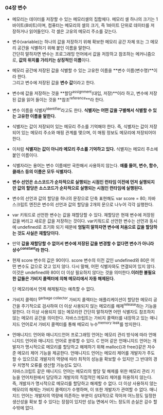 ### 04장 변수

- 메모리는 데이터를 저장할 수 있는 메모리셀의 집합체다. 메모리 셀 하나의 크기는 1바이트(8비트)이며, 컴퓨터는 메모리의 셀의 크기, 즉 1바이트 단위로 데이터를 저장하거나 읽어들인다. 각 셀은 고유의 메모리 주소를 갖는다. 

- 변수(variable)는 하나의 값을 저장하기 위해 확보한 메모리 공간 자체 또는 그 메모리 공간을 식별하기 위해 붙인 이름을 말한다. <br>간단히 말하자면 변수는 프로그래밍 언어에서 값을 저장하고 참조하는 메커니즘으로, **값의 위치를 가리키는 상징적인 이름**이다.

- 메모리 공간에 저장된 값을 식별할 수 있는 고유한 이름을 **변수 이름(변수명)**이라 한다. <br>그리고 변수에 저장된 값을 **변수 값**이라고 한다.

- 변수에 값을 저장하는 것을 **할당<sup>assignment</sup>(대입, 저장)**이라 하고, 변수에 저장된 값을 읽어 들이는 것을 **참조<sup>reference</sup>**라 한다.


- 변수 이름을 식별자<sup>identifier</sup>라고도 한다. **식별자는 어떤 값을 구별해서 식별할 수 있는 고유한 이름을 말한다.**

- 식별자는 값이 저장되어 있는 메모리 주소를 기억해야 한다. 즉, 식별자는 값이 저장되어 있는 메모리 주소와 매핑 관계를 맺으며, 이 매핑 정보도 메모리에 저장되어야 한다.

- 이처럼 **식별자는 값이 아니라 메모리 주소를 기억하고 있다.** 식별자는 메모리 주소에 붙인 이름이다.

- 식별자라는 용어는 변수 이름에만 국한해서 사용하지 않는다. **예를 들어, 변수, 함수, 클래스 등의 이름은 모두 식별자다.**

- **변수 선언은 소스코드가 순차적으로 실행되는 시점인 런타임 이전에 먼저 실행되지만 값의 할당은 소스코드가 순차적으로 실행되는 시점인 런타임에 실행된다.**

- 변수의 선언과 값의 할당을 하나의 문장으로 단축 표현해도 var score = 80; 자바스크립트 엔진은 변수의 선언과 값의 할당을 2개의 문으로 나누어 각각 실행한다.

- var 키워드로 선언한 변수는 값을 재할당할 수 있다. 재할당은 현재 변수에 저장된 값을 버리고 새로운 값을 저장하는 것이다. var키워드로 선언한 변수는 선언과 동시에 undefined로 초기화 되기 때문에 **엄밀히 말하자면 변수에 처음으로 값을 할당하는 것도 사실은 재할당이다.**

- 만약 **값을 재할당할 수 없어서 변수에 저장된 값을 변경할 수 없다면 변수가 아니라 상수<sup>constant</sup>라 한다.**

- 현재 score 변수의 값은 90이다. score 변수의 이전 값인 undefined와 80은 어떤 변수도 값으로 갖고 있지 않다. 다시 말해, 어떤 식별자와도 연결되어 있지 않다. 이것은 undefined와 80이 더 이상 필요하지 않다는 것을 의미한다.**이러한 불필요한 값들은 가비지 콜렉터에 의해 메모리에서 자동 해제된다.**<br>

  단 메모리에서 언제 해제될지는 예측할 수 없다.

  

- 가비지 콜렉터 <sup>garbage collector</sup>
  가비지 콜렉터는 애플리케이션이 할당한 메모리 공간을 주기적으로 검사하여 더 이상 사용되지 않는 메모리를 해제<sup>release</sup>하는 기능을 말한다.  더 이상 사용되지 않는 메모리란 간단히 말하자면 어떤 식별자도 참조하지 않는 메모리 공간을 의미한다. 자바스크립트는 가비지 콜렉터를 내장하고 있는 매니지드 언어로서 가비지 콜렉터를 통해 메모리 누수<sup>memory leak</sup>를 방지한다.

- 언매니지드 언어와 매니지드언어
  프로그래밍 언어는 메모리 관리 방식에 따라 언매니지드 언어와 매니지드 언어로 분류할 수 있다.
  C 언어 같은 언매니지드 언어는 개발자가 명시적으로 메모리를 할당하고 해제하기 위해 malloc()과 free()같은 저수준 메모리 제어 기능을 제공한다. 언매니지드 언어는 메모리 제어를 개발자가 주도할 수 있으므로 개발자의 역량에 따라 최적의 성능을 확보할 수 있지만 그 반대의 경우 치명적 오류를 생산할 가능성도 있다.<br>자바스크립트 같은 매니지드 언어는 메모리의 할당 및 해제를 위한 메모리 관리 기능을 언어차원에서 담당하고 개발자의 직접적인 메모리 제어를 허용하지 않는다. 즉, 개발자가 명시적으로 메모리를 할당하고 해제할 수 없다. 더 이상 사용하지 않는 메모리의 해제는 가비지 콜렉터가 수행하며, 이 또한 개발자가 관여할 수 없다. 매니지드 언어는 개발자의 역량에 의존하는 부분이 상대적으로 작아져 어느정도 일정한 생산성을 확보 할 수 있다는 장점이 있지만 성능 면에서 어느 정도의 손실은 감수 할 수밖에 없다.  